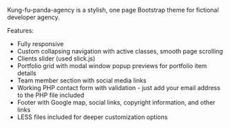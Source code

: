 Kung-fu-panda-agency is a stylish, one page Bootstrap theme for fictional developer agency.

Features:
- Fully responsive
- Custom collapsing navigation with active classes, smooth page scrolling
- Clients slider (used slick.js)
- Portfolio grid with modal window popup previews for portfolio item details
- Team member section with social media links
- Working PHP contact form with validation - just add your email address to the PHP file included
- Footer with Google map, social links, copyright information, and other links
- LESS files included for deeper customization options